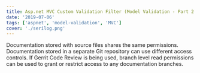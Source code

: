 ```yaml
---
title: Asp.net MVC Custom Validation Filter (Model Validation - Part 2 )
date: '2019-07-06'
tags: ['aspnet', 'model-validation', 'MVC']
cover: './serilog.png'
---
```


Documentation stored with source files shares the same permissions.
Documentation stored in a separate Git repository can use different
access controls. If Gerrit Code Review is being used, branch level
read permissions can be used to grant or restrict access to any
documentation branches.
